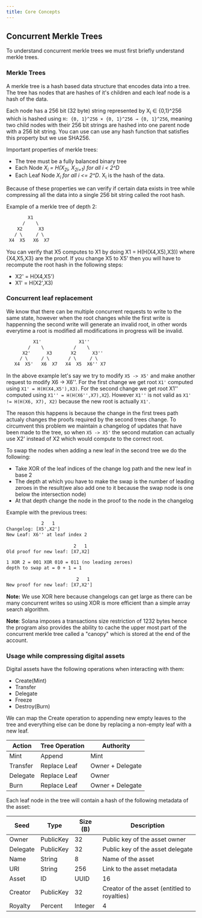 ```yaml
---
title: Core Concepts
---
```


## Concurrent Merkle Trees
To understand concurrent merkle trees we must first briefly understand merkle trees.

### Merkle Trees

A merkle tree is a hash based data structure that encodes data into a tree.
The tree has nodes that are hashes of it's children and each leaf node is a hash of the data.

Each node has a 256 bit (32 byte) string represented by X<sub>i</sub> ∈ {0,1}^256 which is hashed using `H: {0, 1}^256 × {0, 1}^256 → {0, 1}^256`, meaning two child nodes with their 256 bit strings are hashed into one parent node with a 256 bit string. You can use can use any hash function that satisfies this property but we use SHA256.

Important properties of merkle trees:
- The tree must be a fully balanced binary tree
- Each Node *X<sub>i</sub> = H(X<sub>2i</sub>, X<sub>2i+1</sub>) for all i < 2^D*
- Each Leaf Node *X<sub>i</sub> for all i <= 2^D*. X<sub>i</sub> is the hash of the data.

Because of these properties we can verify if certain data exists in tree while compressing all the data into a single 256 bit string called the root hash.

Example of a merkle tree of depth 2:
```txt
        X1
      /    \
    X2      X3
   / \     / \
 X4  X5   X6  X7
```
You can verify that X5 computes to X1 by doing X1 = H(H(X4,X5),X3)) where {X4,X5,X3} are the proof.
If you change X5 to X5' then you will have to recompute the root hash in the following steps:
- X2' = H(X4,X5')
- X1' = H(X2',X3)

### Concurrent leaf replacement
We know that there can be multiple concurrent requests to write to the same state, however when the root changes while the first write is happenning the second write will generate an invalid root, in other words everytime a root is modified all modifications in progress will be invalid.
```txt
          X1'              X1''
        /    \           /    \
      X2'      X3       X2      X3''
     / \     / \       / \     / \
   X4  X5'   X6  X7   X4  X5  X6'' X7
```
In the above example let's say we try to modify `X5 -> X5'` and make another request to modify X6 -> X6''. For the first change we get root `X1'` computed using `X1' = H(H(X4,X5'),X3)`. For the second change we get root X1'' computed using `X1'' = H(H(X6'',X7),X2`). However `X1''` is not valid as `X1' != H(H(X6, X7), X2)` because the new root is actually `X1'`.

The reason this happens is because the change in the first trees path actualy changes the proofs required by the second trees change. To circumvent this problem we maintain a changelog of updates that have been made to the tree, so when `X5 -> X5'` the second mutation can actually use X2' instead of X2 which would compute to the correct root.

To swap the nodes when adding a new leaf in the second tree we do the following:
- Take XOR of the leaf indices of the change log path and the new leaf in base 2
- The depth at which you have to make the swap is the number of leading zeroes in the result(we also add one to it because the swap node is one below the intersection node)
- At that depth change the node in the proof to the node in the changelog

Example with the previous trees:
```txt
             2   1
Changelog: [X5',X2']
New Leaf: X6'' at leaf index 2
                         
                         2   1
Old proof for new leaf: [X7,X2] 

1 XOR 2 = 001 XOR 010 = 011 (no leading zeroes)
depth to swap at = 0 + 1 = 1
                         
                          2   1
New proof for new leaf: [X7,X2']
```
**Note:** We use XOR here because changelogs can get large as there can be many concurrent writes so using XOR is more efficient than a simple array search algorithm.

**Note**: Solana imposes a transactions size restriction of 1232 bytes hence the program also provides the ability to cache the upper most part of the concurrent merkle tree called a "canopy" which is stored at the end of the account.

### Usage while compressing digital assets
Digital assets have the following operations when interacting with them:
- Create(Mint)
- Transfer
- Delegate
- Freeze
- Destroy(Burn)

We can map the Create operation to appending new empty leaves to the tree and everything else can be done by replacing a non-empty leaf with a new leaf.

| Action | Tree Operation | Authority |
| --- | --- | --- |
| Mint| Append| Mint| Authority
|Transfer| Replace Leaf| Owner + Delegate
Delegate| Replace Leaf| Owner
Burn| Replace Leaf |Owner + Delegate

Each leaf node in the tree will contain a hash of the following metadata of the asset:

| Seed | Type | Size (B) | Description |
| --- | --- | --- | --- |
|Owner |PublicKey |32 |Public key of the asset owner|
|Delegate| PublicKey| 32 |Public key of the asset delegate|
|Name |String |8 |Name of the asset|
|URI |String |256 |Link to the asset metadata|
|Asset| ID| UUID| 16| Unique asset identifier|
|Creator |PublicKey |32| Creator of the asset (entitled to royalties)|
|Royalty |Percent |Integer| 4 |Percentage of sale transferred to the creator|



